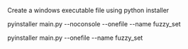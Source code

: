 
Create a windows executable file using python installer

 pyinstaller main.py --noconsole --onefile --name fuzzy_set

 pyinstaller main.py  --onefile --name fuzzy_set
